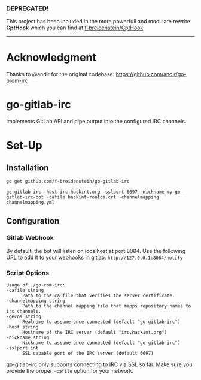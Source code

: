 ### DEPRECATED!
This project has been included in the more powerfull and modulare rewrite **CptHook** which you can find at [f-breidenstein/CptHook](https://github.com/f-breidenstein/CptHook)

---

# Acknowledgment
Thanks to @andir for the original codebase: https://github.com/andir/go-prom-irc

# go-gitlab-irc

Implements GitLab API and pipe output into the configured IRC channels.

# Set-Up

## Installation

  `go get github.com/f-breidenstein/go-gitlab-irc`
  
  `go-gitlab-irc -host irc.hackint.org -sslport 6697 -nickname my-go-gitlab-irc-bot -cafile hackint-rootca.crt -channelmapping channelmapping.yml`

## Configuration

### Gitlab Webhook
By default, the bot will listen on localhost at port 8084. Use the following URL
to add it to your webhooks in gitlab: `http://127.0.0.1:8084/notify`

### Script Options
  ```
 Usage of ./go-rom-irc:
  -cafile string
    	Path to the ca file that verifies the server certificate.
  -channelmapping string
    	Path to the channel mapping file that mapps repository names to irc channels.
  -gecos string
    	Realname to assume once connected (default "go-gitlab-irc")
  -host string
    	Hostname of the IRC server (default "irc.hackint.org")
  -nickname string
    	Nickname to assume once connected (default "go-gitlab-irc")
  -sslport int
    	SSL capable port of the IRC server (default 6697)
```

go-gitlab-irc only supports connecting to IRC via SSL so far. Make sure you provide the proper `-cafile` option for your network.
